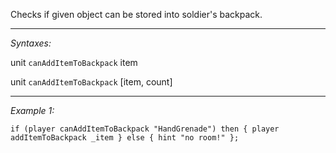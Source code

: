 Checks if given object can be stored into soldier's backpack.


---
*Syntaxes:*

unit `canAddItemToBackpack` item

unit `canAddItemToBackpack` [item, count]

---
*Example 1:*

```sqf
if (player canAddItemToBackpack "HandGrenade") then { player addItemToBackpack _item } else { hint "no room!" };
```